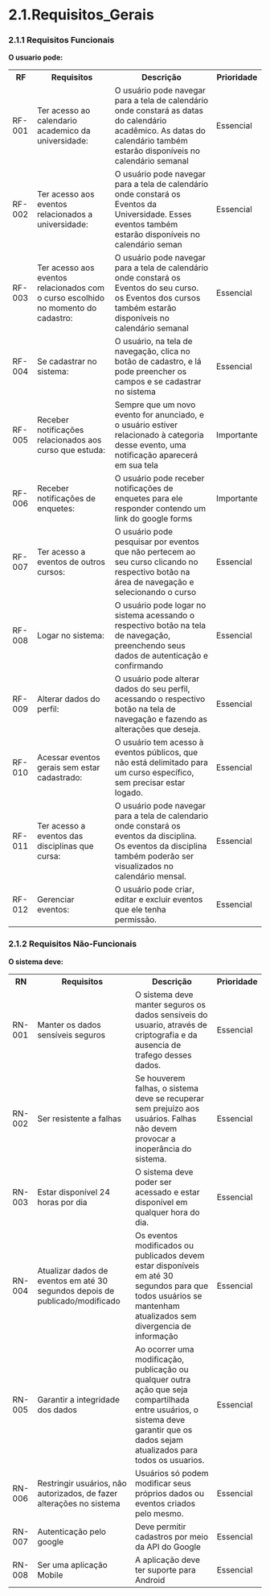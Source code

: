 # 2.1.Requisitos_Gerais

### **2.1.1 Requisitos Funcionais**

**O usuario pode:**

<table>
<tr>
<th>RF</th>
<th>Requisitos</th>
<th>Descrição</th>
<th>Prioridade</th>
</tr>

<tr>
<td>RF-001</td>
<td>Ter acesso ao calendario academico da universidade:</td>
<td>O usuário pode navegar para a tela de calendário onde constará as datas do calendário acadêmico. As datas do calendário também estarão disponíveis no calendário semanal</td>
<td>Essencial</td>
</tr>

<tr>
<td>RF-002</td>
<td>Ter acesso aos eventos relacionados a universidade:</td>
<td> O usuário pode navegar para a tela de calendário onde constará os Eventos da Universidade. Esses eventos também estarão disponíveis no calendário seman</td>
<td>Essencial</td>
</tr>
<tr>
<td>RF-003</td>
<td>Ter acesso aos eventos relacionados com o curso escolhido no momento do cadastro:</td>
<td> O usuário pode navegar para a tela de calendário onde constará os Eventos do seu curso. os Eventos dos cursos também estarão disponíveis no calendário semanal</td>
<td>Essencial</td>
</tr>
<tr>
<td>RF-004</td>
<td>Se cadastrar no sistema:</td>
<td>O usuário, na tela de navegação, clica no botão de cadastro, e lá pode preencher os campos e se cadastrar no sistema</td>
<td>Essencial</td>
</tr>
<tr>
<td>RF-005</td>
<td>Receber notificações relacionados aos curso que estuda:</td>
<td>Sempre que um novo evento for anunciado, e o usuário estiver relacionado à categoria desse evento, uma notificação aparecerá em sua tela</td>
<td>Importante</td>
</tr>
<tr>
<td>RF-006</td>
<td>Receber notificações de enquetes:</td>
<td>O usuário pode receber notificações de enquetes para ele responder contendo um link do google forms</td>
<td>Importante</td>
</tr>
<tr>
<td>RF-007</td>
<td>Ter acesso a eventos de outros cursos:</td>
<td>O usuário pode pesquisar por eventos que não pertecem ao seu curso clicando no respectivo botão na área de navegação e selecionando o curso</td>
<td>Essencial</td>
</tr>
<tr>
<td>RF-008</td>
<td>Logar no sistema:</td>
<td> O usuário pode logar no sistema acessando o respectivo botão na tela de navegação, preenchendo seus dados de autenticação e confirmando</td>
<td>Essencial</td>
</tr>
<tr>
<td>RF-009</td>
<td>Alterar dados do perfil:</td>
<td>O usuário pode alterar dados do seu perfil, acessando o respectivo botão na tela de navegação e fazendo as alterações que deseja.</td>
<td>Essencial</td>
</tr>
<tr>
<td>RF-010</td>
<td>Acessar eventos gerais sem estar cadastrado:</td>
<td>O usuário tem acesso à eventos públicos, que não está delimitado para um curso específico, sem precisar estar logado.</td>
<td>Essencial</td>
</tr>
<tr>
<td>RF-011</td>
<td>Ter acesso a eventos das disciplinas que cursa:</td>
<td>O usuário pode navegar para a tela de calendario onde constará os eventos da disciplina. Os eventos da disciplina também poderão ser visualizados no calendário mensal.</td>
<td>Essencial</td>
</tr>
<tr>
<td>RF-012</td>
<td>Gerenciar eventos:</td>
<td> O usuário pode criar, editar e excluir eventos que ele tenha permissão.</td>
<td>Essencial</td>
</tr>
</table>


### **2.1.2 Requisitos Não-Funcionais**

**O sistema deve:**
<table>
  <tr>
    <th>RN</th>
    <th>Requisitos</th>
    <th>Descrição</th>
    <th>Prioridade</th>
  </tr>
  <tr>
    <td>RN-001</td>
    <td>Manter os dados sensíveis seguros</td>
    <td>O sistema deve manter seguros os dados sensiveis do usuario, através de criptografia e da ausencia de trafego desses dados.</td>
    <td>Essencial</td>
  </tr>
   <tr>
    <td>RN-002</td>
    <td>Ser resistente a falhas</td>
    <td>Se houverem falhas, o sistema deve se recuperar sem prejuízo aos usuários. Falhas não devem provocar a inoperância do sistema.</td>
    <td>Essencial</td>
  </tr>
  <tr>
    <td>RN-003</td>
    <td>Estar disponível 24 horas por dia</td>
    <td>O sistema deve poder ser acessado e estar disponível em qualquer hora do dia.</td>
    <td>Essencial</td>
  </tr>
  <tr>
    <td>RN-004</td>
    <td>Atualizar dados de eventos em até 30 segundos depois de publicado/modificado</td>
    <td>Os eventos modificados ou publicados devem estar disponíveis em até 30 segundos para que todos usuários se mantenham atualizados sem divergencia de informação</td>
    <td>Essencial</td>
  </tr>
  <tr>
    <td>RN-005</td>
    <td>Garantir a integridade dos dados</td>
    <td>Ao ocorrer uma modificação, publicação ou qualquer outra ação que seja compartilhada entre usuários, o sistema deve garantir que os dados sejam atualizados para todos os usuarios.</td>
    <td>Essencial</td>
  </tr>
  <tr>
    <td>RN-006</td>
    <td>Restringir usuários, não autorizados, de fazer alterações no sistema</td>
    <td>Usuários só podem modificar seus próprios dados ou eventos criados pelo mesmo.</td>
    <td>Essencial</td>
  </tr>
  <tr>
    <td>RN-007</td>
    <td>Autenticação pelo google</td>
    <td>Deve permitir cadastros por meio da API do Google</td>
    <td>Essencial</td>
  </tr>
  <tr>
    <td>RN-008</td>
    <td>Ser uma aplicação Mobile</td>
    <td>A aplicação deve ter suporte para Android</td>
    <td>Essencial</td>
  </tr>
</table>